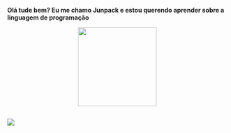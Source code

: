**Olá tude bem? Eu me chamo Junpack e estou querendo aprender sobre a linguagem de programação**
<div align="center">
  <a href="https://github.com/Juntpack">
  <img height="180em" src="https://github-readme-stats.vercel.app/api?username=Juntpack&show_icons=true&theme=dracula&include_all_commits=true&count_private=true"/>
</div>
 
   ##
 
<div> 
 
  <a href="https://www.youtube.com/channel/UCRTqet3jdrLlQezLNm7cbgw" target="_blank"><img src="https://img.shields.io/badge/YouTube-FF0000?style=for-the-badge&logo=youtube&logoColor=white" target="_blank"></a>
 
</div>

 
